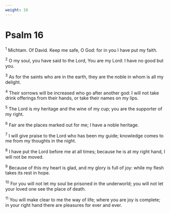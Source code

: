 ```yaml
---
weight: 16
---
```


# Psalm 16

<sup>1</sup> Michtam. Of David. Keep me safe, O God: for in you I have put my faith. 

<sup>2</sup> O my soul, you have said to the Lord, You are my Lord: I have no good but you. 

<sup>3</sup> As for the saints who are in the earth, they are the noble in whom is all my delight. 

<sup>4</sup> Their sorrows will be increased who go after another god: I will not take drink offerings from their hands, or take their names on my lips. 

<sup>5</sup> The Lord is my heritage and the wine of my cup; you are the supporter of my right. 

<sup>6</sup> Fair are the places marked out for me; I have a noble heritage. 

<sup>7</sup> I will give praise to the Lord who has been my guide; knowledge comes to me from my thoughts in the night. 

<sup>8</sup> I have put the Lord before me at all times; because he is at my right hand, I will not be moved. 

<sup>9</sup> Because of this my heart is glad, and my glory is full of joy: while my flesh takes its rest in hope. 

<sup>10</sup> For you will not let my soul be prisoned in the underworld; you will not let your loved one see the place of death. 

<sup>11</sup> You will make clear to me the way of life; where you are joy is complete; in your right hand there are pleasures for ever and ever. 


